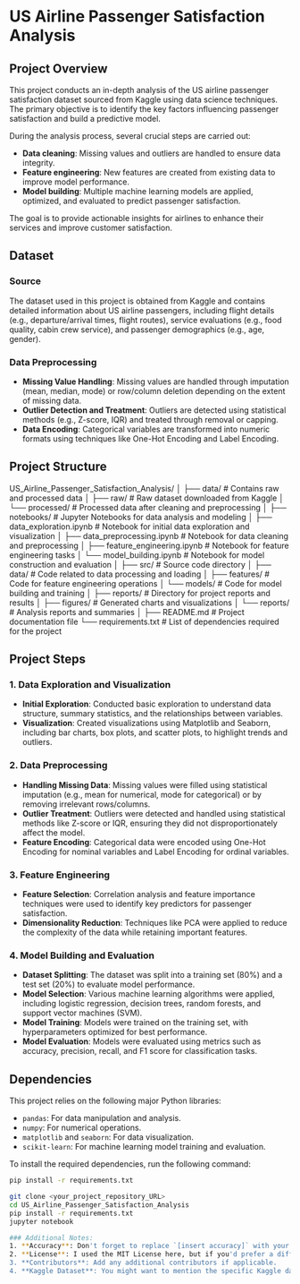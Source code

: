 # US Airline Passenger Satisfaction Analysis

## Project Overview
This project conducts an in-depth analysis of the US airline passenger satisfaction dataset sourced from Kaggle using data science techniques. The primary objective is to identify the key factors influencing passenger satisfaction and build a predictive model.

During the analysis process, several crucial steps are carried out:
- **Data cleaning**: Missing values and outliers are handled to ensure data integrity.
- **Feature engineering**: New features are created from existing data to improve model performance.
- **Model building**: Multiple machine learning models are applied, optimized, and evaluated to predict passenger satisfaction.

The goal is to provide actionable insights for airlines to enhance their services and improve customer satisfaction.

## Dataset
### Source
The dataset used in this project is obtained from Kaggle and contains detailed information about US airline passengers, including flight details (e.g., departure/arrival times, flight routes), service evaluations (e.g., food quality, cabin crew service), and passenger demographics (e.g., age, gender).

### Data Preprocessing
- **Missing Value Handling**: Missing values are handled through imputation (mean, median, mode) or row/column deletion depending on the extent of missing data.
- **Outlier Detection and Treatment**: Outliers are detected using statistical methods (e.g., Z-score, IQR) and treated through removal or capping.
- **Data Encoding**: Categorical variables are transformed into numeric formats using techniques like One-Hot Encoding and Label Encoding.

## Project Structure
US_Airline_Passenger_Satisfaction_Analysis/ │ ├── data/ # Contains raw and processed data │ ├── raw/ # Raw dataset downloaded from Kaggle │ └── processed/ # Processed data after cleaning and preprocessing │ ├── notebooks/ # Jupyter Notebooks for data analysis and modeling │ ├── data_exploration.ipynb # Notebook for initial data exploration and visualization │ ├── data_preprocessing.ipynb # Notebook for data cleaning and preprocessing │ ├── feature_engineering.ipynb # Notebook for feature engineering tasks │ └── model_building.ipynb # Notebook for model construction and evaluation │ ├── src/ # Source code directory │ ├── data/ # Code related to data processing and loading │ ├── features/ # Code for feature engineering operations │ └── models/ # Code for model building and training │ ├── reports/ # Directory for project reports and results │ ├── figures/ # Generated charts and visualizations │ └── reports/ # Analysis reports and summaries │ ├── README.md # Project documentation file └── requirements.txt # List of dependencies required for the project


## Project Steps

### 1. Data Exploration and Visualization
- **Initial Exploration**: Conducted basic exploration to understand data structure, summary statistics, and the relationships between variables.
- **Visualization**: Created visualizations using Matplotlib and Seaborn, including bar charts, box plots, and scatter plots, to highlight trends and outliers.

### 2. Data Preprocessing
- **Handling Missing Data**: Missing values were filled using statistical imputation (e.g., mean for numerical, mode for categorical) or by removing irrelevant rows/columns.
- **Outlier Treatment**: Outliers were detected and handled using statistical methods like Z-score or IQR, ensuring they did not disproportionately affect the model.
- **Feature Encoding**: Categorical data were encoded using One-Hot Encoding for nominal variables and Label Encoding for ordinal variables.

### 3. Feature Engineering
- **Feature Selection**: Correlation analysis and feature importance techniques were used to identify key predictors for passenger satisfaction.
- **Dimensionality Reduction**: Techniques like PCA were applied to reduce the complexity of the data while retaining important features.

### 4. Model Building and Evaluation
- **Dataset Splitting**: The dataset was split into a training set (80%) and a test set (20%) to evaluate model performance.
- **Model Selection**: Various machine learning algorithms were applied, including logistic regression, decision trees, random forests, and support vector machines (SVM).
- **Model Training**: Models were trained on the training set, with hyperparameters optimized for best performance.
- **Model Evaluation**: Models were evaluated using metrics such as accuracy, precision, recall, and F1 score for classification tasks.

## Dependencies
This project relies on the following major Python libraries:
- `pandas`: For data manipulation and analysis.
- `numpy`: For numerical operations.
- `matplotlib` and `seaborn`: For data visualization.
- `scikit-learn`: For machine learning model training and evaluation.

To install the required dependencies, run the following command:
```bash
pip install -r requirements.txt

git clone <your_project_repository_URL>
cd US_Airline_Passenger_Satisfaction_Analysis
pip install -r requirements.txt
jupyter notebook

### Additional Notes:
1. **Accuracy**: Don't forget to replace `[insert accuracy]` with your model's actual performance (e.g., 85% accuracy).
2. **License**: I used the MIT License here, but if you'd prefer a different one (e.g., GPL, CC), you can replace it.
3. **Contributors**: Add any additional contributors if applicable.
4. **Kaggle Dataset**: You might want to mention the specific Kaggle dataset link if you want to provide full transparency.
